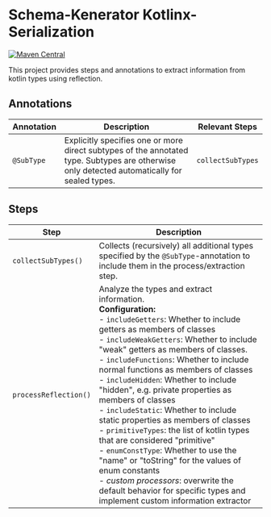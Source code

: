 # Schema-Kenerator Kotlinx-Serialization

[![Maven Central](https://maven-badges.herokuapp.com/maven-central/io.github.smiley4/schema-kenerator-serialization/badge.svg)](https://maven-badges.herokuapp.com/maven-central/io.github.smiley4/schema-kenerator-serialization)

This project provides steps and annotations to extract information from kotlin types using reflection.

## Annotations

| Annotation | Description                                                                                                                                  | Relevant Steps    |
|------------|----------------------------------------------------------------------------------------------------------------------------------------------|-------------------|
| `@SubType` | Explicitly specifies one or more direct subtypes of the annotated type. Subtypes are otherwise only detected automatically for sealed types. | `collectSubTypes` |

## Steps

| Step                  | Description                                                                                                                                                                                                                                                                                                                                                                                                                                                                                                                                                                                                                                                                                                                                                                                                               |
|-----------------------|---------------------------------------------------------------------------------------------------------------------------------------------------------------------------------------------------------------------------------------------------------------------------------------------------------------------------------------------------------------------------------------------------------------------------------------------------------------------------------------------------------------------------------------------------------------------------------------------------------------------------------------------------------------------------------------------------------------------------------------------------------------------------------------------------------------------------|
| `collectSubTypes()`   | Collects (recursively) all additional types specified by the `@SubType`-annotation to include them in the process/extraction step.                                                                                                                                                                                                                                                                                                                                                                                                                                                                                                                                                                                                                                                                                        |
| `processReflection()` | Analyze the types and extract information.<br/>**Configuration:** <br/> - `includeGetters`: Whether to include getters as members of classes<br/> - `includeWeakGetters`: Whether to include "weak" getters as members of classes.<br/> - `includeFunctions`: Whether to include normal functions as members of classes<br/> - `includeHidden`: Whether to include "hidden", e.g. private properties as members of classes<br/> - `includeStatic`: Whether to include static properties as members of classes<br/> - `primitiveTypes`: the list of kotlin types that are considered "primitive"<br/> - `enumConstType`: Whether to use the "name" or "toString" for the values of enum constants<br/> - *custom processors*: overwrite the default behavior for specific types and implement custom information extractor |

